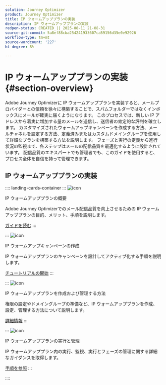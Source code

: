 ```yaml
---
solution: Journey Optimizer
product: Journey Optimizer
title: IP ウォームアッププランの実装
description: IP ウォームアッププランの実装
redpen-status: CREATED_||_2025-08-11_21-08-31
source-git-commit: 5a8ef88cba254241933607ca59156d35e0e92926
workflow-type: tm+mt
source-wordcount: '227'
ht-degree: 8%

---
```



# IP ウォームアッププランの実装{#section-overview}

Adobe Journey Optimizerに IP ウォームアッププランを実装すると、メールプロバイダーとの信頼を徐々に構築することで、スパムフォルダーではなくインボックスにメールが確実に届くようになります。 このプロセスでは、新しい IP アドレスから着実に増加する量のメールを送信し、送信者の肯定的な評判を確立します。 カスタマイズされたウォームアップキャンペーンを作成する方法、メールチャネルを設定する方法、定義済みまたはカスタムドメイングループを使用して詳細なプランを構築する方法を説明します。 フェーズと実行の定義から進行状況の監視まで、各ステップはメールの配信品質を最適化するように設計されています。 配信品質のエキスパートでも管理者でも、このガイドを使用すると、プロセス全体を自信を持って管理できます。

## IP ウォームアッププランの実装

:::: landing-cards-container
:::
![icon](https://cdn.experienceleague.adobe.com/icons/book.svg?lang=ja)

IP ウォームアッププランの概要

Adobe Journey Optimizerでのメール配信品質を向上させるための IP ウォームアッププランの目的、メリット、手順を説明します。

[ガイドを読む](../using/configuration/ip-warmup-gs.md)
:::

:::
![icon](https://cdn.experienceleague.adobe.com/icons/circle-play.svg?lang=ja)

IP ウォームアップキャンペーンの作成

IP ウォームアッププランのキャンペーンを設計してアクティブ化する手順を説明します。

[チュートリアルの開始](../using/configuration/ip-warmup-campaign.md)
:::

:::
![icon](https://cdn.experienceleague.adobe.com/icons/gear.svg?lang=ja)

IP ウォームアッププランを作成および管理する方法

権限の設定やドメイングループの準備など、IP ウォームアッププランを作成、設定、管理する方法について説明します。

[詳細情報](../using/configuration/ip-warmup-plan.md)
:::

:::
![icon](https://cdn.experienceleague.adobe.com/icons/list-check.svg?lang=ja)

IP ウォームアッププランの実行と管理

IP ウォームアッププラン内の実行、監視、実行とフェーズの管理に関する詳細なガイダンスを取得します。

[手順を参照](../using/configuration/ip-warmup-execution.md)
:::

::::

